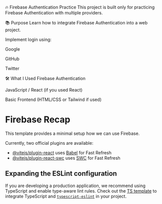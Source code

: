 🔥 Firebase Authentication Practice
This project is built only for practicing Firebase Authentication with multiple providers.

📚 Purpose
Learn how to integrate Firebase Authentication into a web project.

Implement login using:

Google

GitHub

Twitter

🛠️ What I Used
Firebase Authentication

JavaScript / React (if you used React)

Basic Frontend (HTML/CSS or Tailwind if used)
# Firebase Recap

This template provides a minimal setup how we can use Firebase. 

Currently, two official plugins are available:

- [@vitejs/plugin-react](https://github.com/vitejs/vite-plugin-react/blob/main/packages/plugin-react/README.md) uses [Babel](https://babeljs.io/) for Fast Refresh
- [@vitejs/plugin-react-swc](https://github.com/vitejs/vite-plugin-react-swc) uses [SWC](https://swc.rs/) for Fast Refresh

## Expanding the ESLint configuration

If you are developing a production application, we recommend using TypeScript and enable type-aware lint rules. Check out the [TS template](https://github.com/vitejs/vite/tree/main/packages/create-vite/template-react-ts) to integrate TypeScript and [`typescript-eslint`](https://typescript-eslint.io) in your project.
